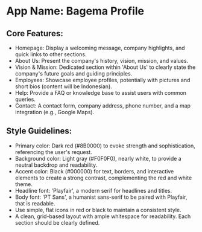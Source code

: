 # **App Name**: Bagema Profile

## Core Features:

- Homepage: Display a welcoming message, company highlights, and quick links to other sections.
- About Us: Present the company's history, vision, mission, and values.
- Vision & Mission: Dedicated section within 'About Us' to clearly state the company's future goals and guiding principles.
- Employees: Showcase employee profiles, potentially with pictures and short bios (content will be Indonesian).
- Help: Provide a FAQ or knowledge base to assist users with common queries.
- Contact: A contact form, company address, phone number, and a map integration (e.g., Google Maps).

## Style Guidelines:

- Primary color: Dark red (#8B0000) to evoke strength and sophistication, referencing the user's request.
- Background color: Light gray (#F0F0F0), nearly white, to provide a neutral backdrop and readability.
- Accent color: Black (#000000) for text, borders, and interactive elements to create a strong contrast, complementing the red and white theme.
- Headline font: 'Playfair', a modern serif for headlines and titles.
- Body font: 'PT Sans', a humanist sans-serif to be paired with Playfair, that is readable.
- Use simple, flat icons in red or black to maintain a consistent style.
- A clean, grid-based layout with ample whitespace for readability. Each section should be clearly defined.